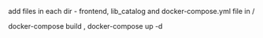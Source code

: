 add files in each dir -  frontend, lib_catalog and docker-compose.yml file in /

docker-compose build ,
docker-compose up -d
